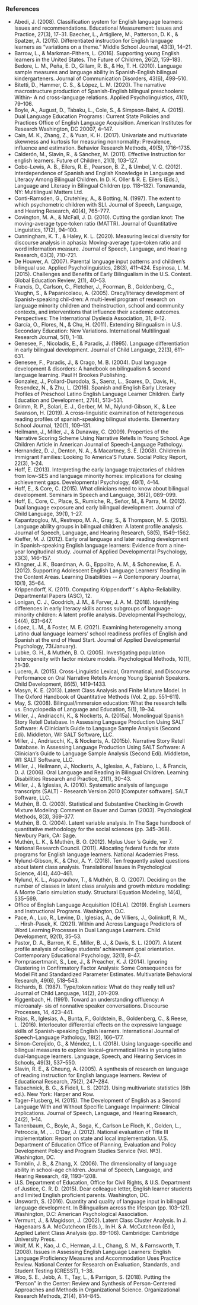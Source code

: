 ### References

- Abedi, J. (2008). Classification system for English language learners: Issues and recommendations. Educational Measurement: Issues and Practice, 27(3), 17–31.
Baecher, L., Artigliere, M., Patterson, D. K., & Spatzer, A. (2015). Differentiated instruction for English language learners as “variations on a theme.” Middle School Journal, 43(3), 14–21.
- Barrow, L., & Markman-Pithers, L. (2016). Supporting young English learners in the United States. The Future of Children, 26(2), 159–183.
Bedore, L. M., Peña, E. D., Gillam, R. B., & Ho, T. H. (2010). Language sample measures and language ability in Spanish-English bilingual kindergarteners. Journal of Communication Disorders, 43(6), 498–510.
- Bitetti, D., Hammer, C. S., & López, L. M. (2020). The narrative macrostructure production of Spanish-English bilingual preschoolers: Within- A nd cross-language relations. Applied Psycholinguistics, 41(1), 79–106.
- Boyle, A., August, D., Tabaku, L., Cole, S., & Simpson-Baird, A. (2015). Dual Language Education Programs : Current State Policies and Practices Office of English Language Acquisition. American Institutes for Research Washington, DC 20007, 4–147.
- Cain, M. K., Zhang, Z., & Yuan, K. H. (2017). Univariate and multivariate skewness and kurtosis for measuring nonnormality: Prevalence, influence and estimation. Behavior Research Methods, 49(5), 1716–1735.
- Calderón, M., Slavin, R., & Sánchez, M. (2011). Effective Instruction for english learners. Future of Children, 21(1), 103–127.
- Cobo-Lewis, A. B., Eilers, R. E., Pearson, B. Z., & Umbel, V. C. (2012). Interdependence of Spanish and English Knowledge in Language and Literacy Among Bilingual Children. In D. K. Oller & R. E. Eilers (Eds.), Language and Literacy in Bilingual Children (pp. 118–132). Tonawanda, NY: Multilingual Matters Ltd.
- Conti-Ramsden, G., Crutehley, A., & Botting, N. (1997). The extent to which psychometric children with SLI. Journal of Speech, Language, and Hearing Research, 40(4), 765–777.
- Covington, M. A., & McFall, J. D. (2010). Cutting the gordian knot: The moving-average type-token ratio (MATTR). Journal of Quantitative Linguistics, 17(2), 94–100.
- Cunningham, K. T., & Haley, K. L. (2020). Measuring lexical diversity for discourse analysis in aphasia: Moving-average type–token ratio and word information measure. Journal of Speech, Language, and Hearing Research, 63(3), 710–721.
- De Houwer, A. (2007). Parental language input patterns and children’s bilingual use. Applied Psycholinguistics, 28(3), 411–424.
Espinosa, L. M. (2015). Challenges and Benefits of Early Bilingualism in the U.S. Context. Global Education Review, 2(1), 40–53.
- Francis, D., Carlson, C., Fletcher, J., Foorman, B., Goldenberg, C., Vaughn, S., & Papanicolaou, A. (2005). Oracy/literacy development of Spanish-speaking chil-dren: A multi-level program of research on language minority children and theinstruction, school and community contexts, and interventions that influence their academic outcomes. Perspectives: The International Dyslexia Association, 31, 8–12.
- García, O., Flores, N., & Chu, H. (2011). Extending Bilingualism in U.S. Secondary Education: New Variations. International Multilingual Research Journal, 5(1), 1–18.
- Genesee, F., Nicoladis, E., & Paradis, J. (1995). Language differentiation in early bilingual development. Journal of Child Language, 22(3), 611–631.
- Genesee, F., Paradis, J., & Crago, M. B. (2004). Dual language development & disorders: A handbook on bilingualism & second language learning. Paul H Brookes Publishing.
- Gonzalez, J., Pollard-Durodola, S., Saenz, L., Soares, D., Davis, H., Resendez, N., & Zhu, L. (2016). Spanish and English Early Literacy Profiles of Preschool Latino English Language Learner Children. Early Education and Development, 27(4), 513–531.
- Grimm, R. P., Solari, E. J., Gerber, M. M., Nylund-Gibson, K., & Lee Swanson, H. (2019). A cross-linguistic examination of heterogeneous reading profiles of spanish-speaking bilingual students. Elementary School Journal, 120(1), 109–131.
- Heilmann, J., Miller, J., & Dunaway, C. (2009). Properties of the Narrative Scoring Scheme Using Narrative Retells in Young School. Age Children Article in American Journal of Speech-Language Pathology.
- Hernandez, D. J., Denton, N. A., & Macartney, S. E. (2008). Children in Immigrant Families: Looking To America’S Future. Social Policy Report, 22(3), 1–24.
- Hoff, E. (2013). Interpreting the early language trajectories of children from low-SES and language minority homes: implications for closing achievement gaps. Developmental Psychology, 49(1), 4–14.
- Hoff, E., & Core, C. (2015). What clinicians need to know about bilingual development. Seminars in Speech and Language, 36(2), 089–099.
- Hoff, E., Core, C., Place, S., Rumiche, R., Señor, M., & Parra, M. (2012). Dual language exposure and early bilingual development. Journal of Child Language, 39(1), 1–27.
- Kapantzoglou, M., Restrepo, M. A., Gray, S., & Thompson, M. S. (2015). Language ability groups in bilingual children: A latent profile analysis. Journal of Speech, Language, and Hearing Research, 58(5), 1549–1562.
- Kieffer, M. J. (2012). Early oral language and later reading development in Spanish-speaking English language learners: Evidence from a nine-year longitudinal study. Journal of Applied Developmental Psychology, 33(3), 146–157.
- Klingner, J. K., Boardman, A. G., Eppolito, A. M., & Schonewise, E. A. (2012). Supporting Adolescent English Language Learners’ Reading in the Content Areas. Learning Disabilities -- A Contemporary Journal, 10(1), 35–64.
- Krippendorff, K. (2011). Computing Krippendorff ’ s Alpha-Reliability. Departmental Papers (ASC), 12.
- Lonigan, C. J., Goodrich, J. M., & Farver, J. A. M. (2018). Identifying differences in early literacy skills across subgroups of language-minority children: A latent profile analysis. Developmental Psychology, 54(4), 631–647.
- López, L. M., & Foster, M. E. (2021). Examining heterogeneity among Latino dual language learners’ school readiness profiles of English and Spanish at the end of Head Start. Journal of Applied Developmental Psychology, 73(January).
- Lubke, G. H., & Muthén, B. O. (2005). Investigating population heterogeneity with factor mixture models. Psychological Methods, 10(1), 21–39.
- Lucero, A. (2015). Cross-Linguistic Lexical, Grammatical, and Discourse Performance on Oral Narrative Retells Among Young Spanish Speakers. Child Development, 86(5), 1419–1433.
- Masyn, K. E. (2013). Latent Class Analysis and Finite Mixture Model. In The Oxford Handbook of Quantitative Methods (Vol. 2, pp. 551–611).
- May, S. (2008). Bilingual/immersion education: What the research tells us. Encyclopedia of Language and Education, 5(1), 19–34.
- Miller, J., Andriacchi, K., & Nockerts, A. (2015a). Monolingual Spanish Story Retell Database. In Assessing Language Production Using SALT Software: A Clinician’s Guide to Language Sample Analysis (Second Edi). Middleton, WI: SALT Software, LLC.
- Miller, J., Andriacchi, K., & Nockerts, A. (2015b). Narrative Story Retell Database. In Assessing Language Production Using SALT Software: A Clinician’s Guide to Language Sample Analysis (Second Edi). Middleton, WI: SALT Software, LLC.
- Miller, J., Heilmann, J., Nockerts, A., Iglesias, A., Fabiano, L., & Francis, D. J. (2006). Oral Language and Reading in Bilingual Children. Learning Disabilities Research and Practice, 21(1), 30–43.
- Miller, J., & Iglesias, A. (2010). Systematic analysis of language transcripts (SALT) - Research Version 2010 [Computer software]. SALT Software, LLC.
- Muthén, B. O. (2003). Statistical and Substantive Checking in Growth Mixture Modeling: Comment on Bauer and Curran (2003). Psychological Methods, 8(3), 369–377.
- Muthén, B. O. (2004). Latent variable analysis. In The Sage handbook of quantitative methodology for the social sciences (pp. 345–368). Newbury Park, CA: Sage.
- Muthén, L. K., & Muthén, B. O. (2012). Mplus User ’s Guide, ver 7.
- National Research Council. (2011). Allocating federal funds for state programs for English language learners. National Academies Press.
- Nylund-Gibson, K., & Choi, A. Y. (2018). Ten frequently asked questions about latent class analysis. Translational Issues in Psychological Science, 4(4), 440–461.
- Nylund, K. L., Asparouhov, T., & Muthén, B. O. (2007). Deciding on the number of classes in latent class analysis and growth mixture modeling: A Monte Carlo simulation study. Structural Equation Modeling, 14(4), 535–569.
- Office of English Language Acquisition [OELA]. (2019). English Learners and Instructional Programs. Washington, D.C.
- Pace, A., Luo, R., Levine, D., Iglesias, A., de Villiers, J., Golinkoff, R. M., … Hirsh-Pasek, K. (2021). Within and Across Language Predictors of Word Learning Processes in Dual Language Learners. Child Development, 92(1), 35–53.
- Pastor, D. A., Barron, K. E., Miller, B. J., & Davis, S. L. (2007). A latent profile analysis of college students’ achievement goal orientation. Contemporary Educational Psychology, 32(1), 8–47.
- Pornprasertmanit, S., Lee, J., & Preacher, K. J. (2014). Ignoring Clustering in Confirmatory Factor Analysis: Some Consequences for Model Fit and Standardized Parameter Estimates. Multivariate Behavioral Research, 49(6), 518–543.
- Richards, B. (1987). Type/token ratios: What do they really tell us? Journal of Child Language, 14(2), 201–209.
- Riggenbach, H. (1991). Toward an understanding offluency: A microanaly- sis of nonnative speaker conversations. Discourse Processes, 14, 423–441.
- Rojas, R., Iglesias, A., Bunta, F., Goldstein, B., Goldenberg, C., & Reese, L. (2016). Interlocutor differential effects on the expressive language skills of Spanish-speaking English learners. International Journal of Speech-Language Pathology, 18(2), 166–177.
- Simon-Cereijido, G., & Méndez, L. I. (2018). Using language-specific and bilingual measures to explore lexical–grammatical links in young latino dual-language learners. Language, Speech, and Hearing Services in Schools, 49(3), 537–550.
- Slavin, R. E., & Cheung, A. (2005). A synthesis of research on language of reading instruction for English language learners. Review of Educational Research, 75(2), 247–284.
- Tabachnick, B. G., & Fidell, L. S. (2012). Using multivariate statistics (6th ed.). New York: Harper and Row.
- Tager-Flusberg, H. (2015). The Development of English as a Second Language With and Without Specific Language Impairment: Clinical Implications. Journal of Speech, Language, and Hearing Research, 24(2), 1–14.
- Tanenbaum, C., Boyle, A., Soga, K., Carlson Le Floch, K., Golden, L., Petroccia, M., … O’Day, J. (2012). National evaluation of Title III implementation: Report on state and local implementation. U.S. Department of Education Office of Planning, Evaluation and Policy Development Policy and Program Studies Service (Vol. №3). Washington, DC.
- Tomblin, J. B., & Zhang, X. (2006). The dimensionality of language ability in school-age children. Journal of Speech, Language, and Hearing Research, 49, 1193–1208.
- U.S. Department of Education, Office for Civil Rights, & U.S. Department of Justice, C. R. D. (2015). Dear colleague letter, English learner students and limited English proficient parents. Washington, DC.
- Unsworth, S. (2016). Quantity and quality of language input in bilingual language development. In Bilingualism across the lifespan (pp. 103–121). Washington, D.C: American Psychological Association.
- Vermunt, J., & Magidson, J. (2002). Latent Class Cluster Analysis. In J. Hagenaars & A. McCutcheon (Eds.),. In H. & A. McCutcheon (Ed.), Applied Latent Class Analysis (pp. 89–106). Cambridge: Cambridge University Press.
- Wolf, M. K., Kao, J. C., Herman, J. L., Chang, S. M., & Farnsworth, T. (2008). Issues in Assessing English Language Learners: English Language Proficiency Measures and Accommodation Uses Practice Review. National Center for Research on Evaluation, Standards, and Student Testing (CRESST), 1–38.
- Woo, S. E., Jebb, A. T., Tay, L., & Parrigon, S. (2018). Putting the “Person” in the Center: Review and Synthesis of Person-Centered Approaches and Methods in Organizational Science. Organizational Research Methods, 21(4), 814–845.



